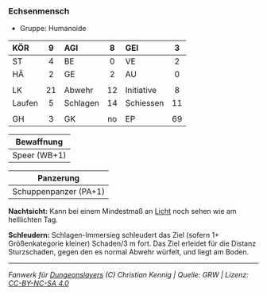 ### Echsenmensch

- Gruppe: Humanoide

| KÖR    |  9  | AGI      |  8  | GEI        |  3  |
| :----- | :-: | :------- | :-: | :--------- | :-: |
| ST     |  4  | BE       |  0  | VE         |  2  |
| HÄ     |  2  | GE       |  2  | AU         |  0  |
|        |     |          |     |            |     |
| LK     | 21  | Abwehr   | 12  | Initiative |  8  |
| Laufen |  5  | Schlagen | 14  | Schiessen  | 11  |
|        |     |          |     |            |     |
| GH     |  3  | GK       | no  | EP         | 69  |

|  Bewaffnung  |
| :----------: |
| Speer (WB+1) |

|       Panzerung       |
| :-------------------: |
| Schuppenpanzer (PA+1) |

**Nachtsicht:** Kann bei einem Mindestmaß an [Licht](../../grw/zauber/licht.md) noch sehen wie am helllichten Tag.

**Schleudern:** Schlagen-Immersieg schleudert das Ziel (sofern 1+ Größenkategorie kleiner) Schaden/3 m fort. Das Ziel erleidet für die Distanz Sturzschaden, gegen den es normal Abwehr würfelt, und liegt am Boden.

---

_Fanwerk für [Dungeonslayers](https://www.dungeonslayers.net/) (C) Christian Kennig | Quelle: GRW | Lizenz: [CC-BY-NC-SA 4.0](https://creativecommons.org/licenses/by-nc-sa/4.0/deed.de)_
